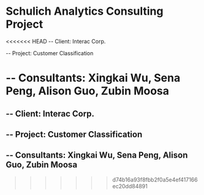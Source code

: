 # Schulich Analytics Consulting Project
<<<<<<< HEAD
-- Client: Interac Corp.

-- Project: Customer Classification

-- Consultants: Xingkai Wu, Sena Peng, Alison Guo, Zubin Moosa
=======
## -- Client: Interac Corp.
## -- Project: Customer Classification
## -- Consultants: Xingkai Wu, Sena Peng, Alison Guo, Zubin Moosa
>>>>>>> d74b16a93f8fbb2f0a5e4ef417166ec20dd84891
